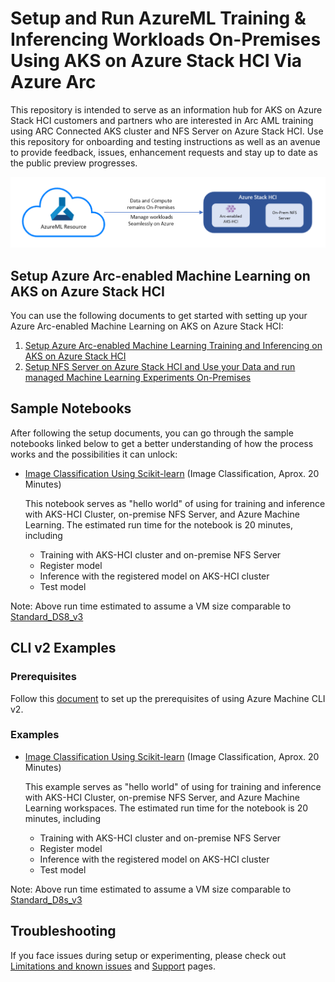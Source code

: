 # Setup and Run AzureML Training & Inferencing Workloads On-Premises Using AKS on Azure Stack HCI Via Azure Arc 

This repository is intended to serve as an information hub for AKS on Azure Stack HCI customers and partners who are interested in Arc AML training using ARC Connected AKS cluster and NFS Server on Azure Stack HCI. Use this repository for onboarding and testing instructions as well as an avenue to provide feedback, issues, enhancement requests and stay up to date as the public preview progresses.

<p align="center">
            <img src="imgs/structure.png" />
</p>

## Setup Azure Arc-enabled Machine Learning on AKS on Azure Stack HCI

You can use the following documents to get started with setting up your Azure Arc-enabled Machine Learning on AKS on Azure Stack HCI:

1. [Setup Azure Arc-enabled Machine Learning Training and Inferencing on AKS on Azure Stack HCI](AML-ARC-Compute.md)
2. [Setup NFS Server on Azure Stack HCI and Use your Data and run managed Machine Learning Experiments On-Premises](Train-AzureArc.md)

## Sample Notebooks

After following the setup documents, you can go through the sample notebooks linked below to get a better understanding of how the process works and the possibilities it can unlock:

* [Image Classification Using Scikit-learn](notebooks/mnist/MNIST_Training_with_AKS-HCI_Cluster_and_NFS.ipynb) (Image Classification, Aprox. 20 Minutes)

  This notebook serves as "hello world" of using for training and inference with AKS-HCI Cluster, on-premise NFS Server, and Azure Machine Learning. The estimated run time for the notebook is 20 minutes, including
  * Training with AKS-HCI cluster and on-premise NFS Server
  * Register model
  * Inference with the registered model on AKS-HCI cluster
  * Test model

Note: Above run time estimated to assume a VM size comparable to [Standard_DS8_v3](https://docs.microsoft.com/en-us/azure-stack/aks-hci/concepts-support#supported-vm-sizes)

## CLI v2 Examples

### Prerequisites 

Follow this [document](https://docs.microsoft.com/en-us/azure/machine-learning/how-to-train-cli?view=azure-devops#prerequisites) to set up the prerequisites of using Azure Machine CLI v2.  

### Examples

* [Image Classification Using Scikit-learn](cli/mnist/README.md) (Image Classification, Aprox. 20 Minutes)

  This example serves as "hello world" of using for training and inference with AKS-HCI Cluster, on-premise NFS Server, and Azure Machine Learning workspaces. The estimated run time for the notebook is 20 minutes, including
  * Training with AKS-HCI cluster and on-premise NFS Server
  * Register model
  * Inference with the registered model on AKS-HCI cluster
  * Test model

Note: Above run time estimated to assume a VM size comparable to [Standard_D8s_v3](https://docs.microsoft.com/en-us/azure-stack/aks-hci/concepts-support#supported-vm-sizes)

## Troubleshooting

If you face issues during setup or experimenting, please check out [Limitations and known issues](../limitations-and-known-issues.md) and [Support](../../README.md#support) pages.
